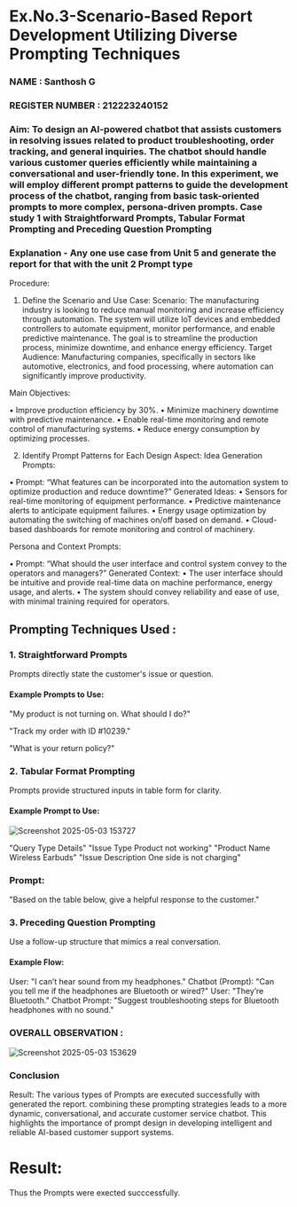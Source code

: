 # Ex.No.3-Scenario-Based Report Development Utilizing Diverse Prompting Techniques
   
### NAME : Santhosh G
### REGISTER NUMBER : 212223240152
### Aim: To design an AI-powered chatbot that assists customers in resolving issues related to product troubleshooting, order tracking, and general inquiries. The chatbot should handle various customer queries efficiently while maintaining a conversational and user-friendly tone. In this experiment, we will employ different prompt patterns to guide the development process of the chatbot, ranging from basic task-oriented prompts to more complex, persona-driven prompts. Case study 1 with Straightforward Prompts, Tabular Format Prompting and Preceding Question Prompting  

### Explanation - Any one use case from Unit 5 and generate the report for that with the unit 2 Prompt type
Procedure:
1.	Define the Scenario and Use Case:
Scenario:
The manufacturing industry is looking to reduce manual monitoring and increase efficiency through automation. The system will utilize IoT devices and embedded controllers to automate equipment, monitor performance, and enable predictive maintenance. The goal is to streamline the production process, minimize downtime, and enhance energy efficiency.
Target Audience:
Manufacturing companies, specifically in sectors like automotive, electronics, and food processing, where automation can significantly improve productivity.


Main Objectives:

•	Improve production efficiency by 30%.
•	Minimize machinery downtime with predictive maintenance.
•	Enable real-time monitoring and remote control of manufacturing systems.
•	Reduce energy consumption by optimizing processes.
 
2.	Identify Prompt Patterns for Each Design Aspect:
Idea Generation Prompts:

•	Prompt: “What features can be incorporated into the automation system to optimize production and reduce downtime?” Generated Ideas:
•	Sensors for real-time monitoring of equipment performance.
•	Predictive maintenance alerts to anticipate equipment failures.
•	Energy usage optimization by automating the switching of machines on/off based on demand.
•	Cloud-based dashboards for remote monitoring and control of machinery.

Persona and Context Prompts:

•	Prompt: “What should the user interface and control system convey to the operators and managers?” Generated Context:
•	The user interface should be intuitive and provide real-time data on machine performance, energy usage, and alerts.
•	The system should convey reliability and ease of use, with minimal training required for operators.

## Prompting Techniques Used :

### 1. Straightforward Prompts
Prompts directly state the customer's issue or question.

#### Example Prompts to Use:

"My product is not turning on. What should I do?"

"Track my order with ID #10239."

"What is your return policy?"

### 2. Tabular Format Prompting
Prompts provide structured inputs in table form for clarity.

#### Example Prompt to Use:
![Screenshot 2025-05-03 153727](https://github.com/user-attachments/assets/44f4cbbc-3eb3-4982-b831-f4c1bf8a8680)

"Query Type	Details"
"Issue Type	Product not working"
"Product Name	Wireless Earbuds"
"Issue Description	One side is not charging"

### Prompt:
"Based on the table below, give a helpful response to the customer."

### 3. Preceding Question Prompting
Use a follow-up structure that mimics a real conversation.

#### Example Flow:

User: "I can’t hear sound from my headphones."
Chatbot (Prompt): "Can you tell me if the headphones are Bluetooth or wired?"
User: "They’re Bluetooth."
Chatbot Prompt: "Suggest troubleshooting steps for Bluetooth headphones with no sound."

### OVERALL OBSERVATION  :
![Screenshot 2025-05-03 153629](https://github.com/user-attachments/assets/935d8a8b-75d4-414b-93c0-5d6b7378d879)

### Conclusion
Result: The various types of Prompts are executed successfully with generated the report. combining these prompting strategies leads to a more dynamic, conversational, and accurate customer service chatbot. This highlights the importance of prompt design in developing intelligent and reliable AI-based customer support systems.

# Result: 
Thus the Prompts were exected succcessfully.

